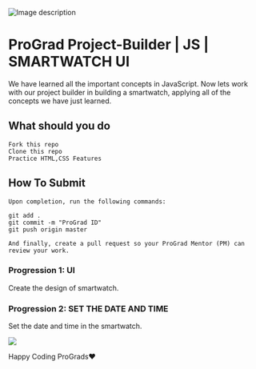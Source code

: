 ![Image description](https://i1.faceprep.in/ProGrad/prograd-logo.png)

# ProGrad Project-Builder | JS | SMARTWATCH UI

We have learned all the important concepts in JavaScript. Now lets work with our project builder in building a smartwatch, applying all of the concepts we have just learned.

## What should you do
```
Fork this repo
Clone this repo
Practice HTML,CSS Features
```

## How To Submit
```
Upon completion, run the following commands:

git add .
git commit -m "ProGrad ID"
git push origin master

And finally, create a pull request so your ProGrad Mentor (PM) can review your work.
```

### Progression 1: UI
Create the design of smartwatch.

### Progression 2: SET THE DATE AND TIME
Set the date and time in the smartwatch.

![](https://i1.faceprep.in/ProGrad/day1.png)


Happy Coding ProGrads❤️

